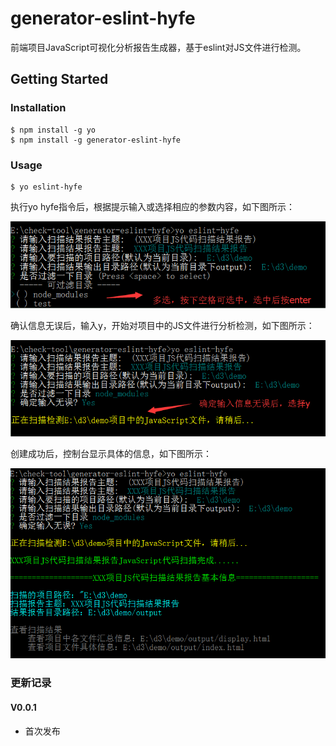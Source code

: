 # generator-eslint-hyfe
前端项目JavaScript可视化分析报告生成器，基于eslint对JS文件进行检测。

## Getting Started
### Installation
```
$ npm install -g yo
$ npm install -g generator-eslint-hyfe
```

### Usage
```
$ yo eslint-hyfe
```

执行yo hyfe指令后，根据提示输入或选择相应的参数内容，如下图所示：

![](./assets/img/choose1.jpg)

确认信息无误后，输入y，开始对项目中的JS文件进行分析检测，如下图所示：

![](./assets/img/choose2.jpg)

创建成功后，控制台显示具体的信息，如下图所示：

![成功](./assets/img/choose3.jpg)

### 更新记录

#### V0.0.1
- 首次发布


